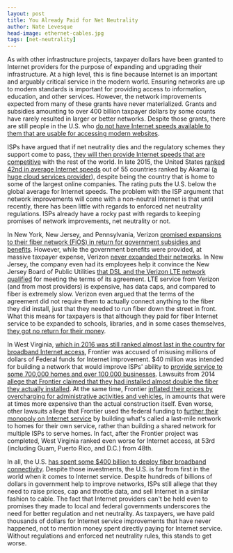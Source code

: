 ```yaml
---
layout: post
title: You Already Paid for Net Neutrality
author: Nate Levesque
head-image: ethernet-cables.jpg
tags: [net-neutrality]
---
```


As with other infrastructure projects, taxpayer dollars have been granted to Internet providers for the purpose of expanding and upgrading their infrastructure. At a high level, this is fine because Internet is an important and arguably critical service in the modern world. Ensuring networks are up to modern standards is important for providing access to information, education, and other services. However, the network improvements expected from many of these grants have never materialized. Grants and subsidies amounting to over 400 billion taxpayer dollars by some counts have rarely resulted in larger or better networks. Despite those grants, there are still people in the U.S. who [do not have Internet speeds available to them that are usable for accessing modern websites](http://www.wtae.com/article/despite-millions-in-subsidies-hundreds-of-thousands-of-pennsylvanians-still-not-getting-high-speed-internet/8289535).

ISPs have argued that if net neutrality dies and the regulatory schemes they support come to pass, [they will then provide Internet speeds that are competitive](https://www.techdirt.com/articles/20140424/06185027014/verizon-knows-youre-sucker-takes-taxpayer-subsidies-broadband-doesnt-deliver-lobbies-to-drop-requirements.shtml) with the rest of the world. In late 2015, the United States [ranked 42nd in average Internet speeds](https://en.wikipedia.org/wiki/List_of_countries_by_Internet_connection_speeds) out of 55 countries ranked by Akamai ([a huge cloud services provider](https://en.wikipedia.org/wiki/Akamai_Technologies)), despite being the country that is home to some of the largest online companies. The rating puts the U.S. below the global average for Internet speeds. The problem with the ISP argument that network improvements will come with a non-neutral Internet is that until recently, there has been little with regards to enforced net neutrality regulations. ISPs already have a rocky past with regards to keeping promises of network improvements, net neutrality or not.

In New York, New Jersey, and Pennsylvania, Verizon [promised expansions to their fiber network (FiOS) in return for government subsidies and benefits](https://www.techdirt.com/articles/20140424/06185027014/verizon-knows-youre-sucker-takes-taxpayer-subsidies-broadband-doesnt-deliver-lobbies-to-drop-requirements.shtml). However, while the government benefits were provided, at massive taxpayer expense, Verizon [never expanded their networks](http://www.dslreports.com/shownews/30544). In New Jersey, the company even had its employees help it convince the New Jersey Board of Public Utilities [that DSL and the Verizon LTE network qualified](http://www.dslreports.com/shownews/Verizon-New-Jersey-Aging-DSL-is-Good-Enough-Thanks-128536) for meeting the terms of its agreement. LTE service from Verizon (and from most providers) is expensive, has data caps, and compared to fiber is extremely slow. Verizon even argued that the terms of the agreement did not require them to actually connect anything to the fiber they did install, just that they needed to run fiber down the street in front. What this means for taxpayers is that although they paid for fiber Internet service to be expanded to schools, libraries, and in some cases themselves, [they got no return for their money](http://www.dailykos.com/story/2015/2/2/1361802/-After-billions-of-dollars-in-subsidies-here-s-Verizon-s-broadband-coverage).

In West Virginia, [which in 2016 was still ranked almost last in the country for broadband Internet access](https://www.internetchoice.org/west-virginia), Frontier was accused of misusing millions of dollars of Federal funds for Internet improvement. $40 million was intended for building a network that would improve ISPs' ability to [provide service to some 700,000 homes and over 100,000 businesses](https://www.techdirt.com/articles/20160721/10333935032/lawsuit-claims-frontier-misused-millions-federal-broadband-stimulus-funds.shtml). Lawsuits from 2014 [allege that Frontier claimed that they had installed almost double the fiber they actually installed](https://assets.documentcloud.org/documents/2996978/CityNet-v-Frontier.pdf). At the same time, Frontier [inflated their prices by overcharging for administrative activities and vehicles](http://wvrecord.com/stories/510964689-lawsuit-previously-filed-under-seal-says-frontier-misused-millions-in-federal-funds), in amounts that were at times more expensive than the actual construction itself. Even worse, other lawsuits allege that Frontier used the federal funding to [further their monopoly on Internet service](http://www.wvgazettemail.com/news/20130321/consultant-says-state-broadband-project-created-monopoly-for-frontier?page=1) by building what's called a last-mile network to homes for their own service, rather than building a shared network for multiple ISPs to serve homes. In fact, after the Frontier project was completed, West Virginia ranked even worse for Internet access, at 53rd (including Guam, Puerto Rico, and D.C.) from 48th.

In all, the U.S. [has spent some $400 billion to deploy fiber broadband connectivity](https://www.amazon.com/Book-Broken-Promises-Billion-Broadband/dp/1505211964). Despite those investments, the U.S. is far from first in the world when it comes to Internet service. Despite hundreds of billions of dollars in government help to improve networks, ISPs still allege that they need to raise prices, cap and throttle data, and sell Internet in a similar fashion to cable. The fact that Internet providers can't be held even to promises they made to local and federal governments underscores the need for better regulation and net neutrality. As taxpayers, we have paid thousands of dollars for Internet service improvements that have never happened, not to mention money spent directly paying for Internet service. Without regulations and enforced net neutrality rules, this stands to get worse.
